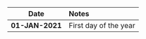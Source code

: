 Date                | Notes
--------------------|:------------------------------------------------------------------
**01-JAN-2021**     | First day of the year
